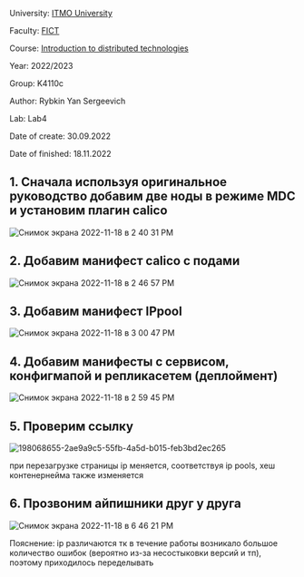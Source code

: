 University: [ITMO University](https://itmo.ru/ru/)

Faculty: [FICT](https://fict.itmo.ru)

Course: [Introduction to distributed technologies](https://github.com/itmo-ict-faculty/introduction-to-distributed-technologies)

Year: 2022/2023

Group: K4110c

Author: Rybkin Yan Sergeevich

Lab: Lab4

Date of create: 30.09.2022

Date of finished: 18.11.2022

## 1. Сначала используя оригинальное руководство добавим две ноды в режиме MDC и установим плагин calico

![Снимок экрана 2022-11-18 в 2 40 31 PM](https://user-images.githubusercontent.com/111576120/202697654-97ca89fb-bd8e-4399-aba7-05bd511e9000.png)

## 2. Добавим манифест calico с подами

![Снимок экрана 2022-11-18 в 2 46 57 PM](https://user-images.githubusercontent.com/111576120/202698399-0975afb5-0815-453a-890d-6fab9436ef31.png)

## 3. Добавим манифест IPpool

![Снимок экрана 2022-11-18 в 3 00 47 PM](https://user-images.githubusercontent.com/111576120/202700685-389bacb6-e7c5-46db-a1d3-edeacfd1cdac.png)

## 4. Добавим манифесты с сервисом, конфигмапой и репликасетем (деплоймент)

![Снимок экрана 2022-11-18 в 2 59 45 PM](https://user-images.githubusercontent.com/111576120/202700804-b007c03b-00e9-46a4-ae49-c839e9430c09.png)

## 5. Проверим ссылку

![198068655-2ae9a9c5-55fb-4a5d-b015-feb3bd2ec265](https://user-images.githubusercontent.com/111576120/202743541-4630cc07-e3e4-4a86-b121-f7c8691ecaf7.png)

при перезагрузке страницы ip меняется, соответствуя ip pools, хеш контенернейма также изменяется

## 6. Прозвоним айпишники друг у друга

![Снимок экрана 2022-11-18 в 6 46 21 PM](https://user-images.githubusercontent.com/111576120/202744828-3e8d46aa-32f1-45bd-95ff-ba214eec9237.png)

Пояснение: ip различаются тк в течение работы возникало большое количество ошибок (вероятно из-за несостыковки версий и тп), поэтому приходилось переделывать



